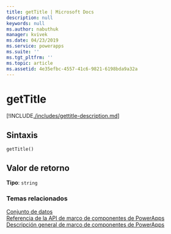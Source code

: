 ```yaml
---
title: getTitle | Microsoft Docs
description: null
keywords: null
ms.author: nabuthuk
manager: kvivek
ms.date: 04/23/2019
ms.service: powerapps
ms.suite: ''
ms.tgt_pltfrm: ''
ms.topic: article
ms.assetid: 4e35efbc-4557-41c6-9821-6198bda9a32a
---
```


# <a name="gettitle"></a>getTitle

[!INCLUDE[./includes/gettitle-description.md](./includes/gettitle-description.md)]

## <a name="syntax"></a>Sintaxis

`getTitle()`

## <a name="return-value"></a>Valor de retorno

**Tipo**: `string`


### <a name="related-topics"></a>Temas relacionados

[Conjunto de datos](../dataset.md)<br/>
[Referencia de la API de marco de componentes de PowerApps](../../reference/index.md)<br/>
[Descripción general de marco de componentes de PowerApps](../../overview.md)